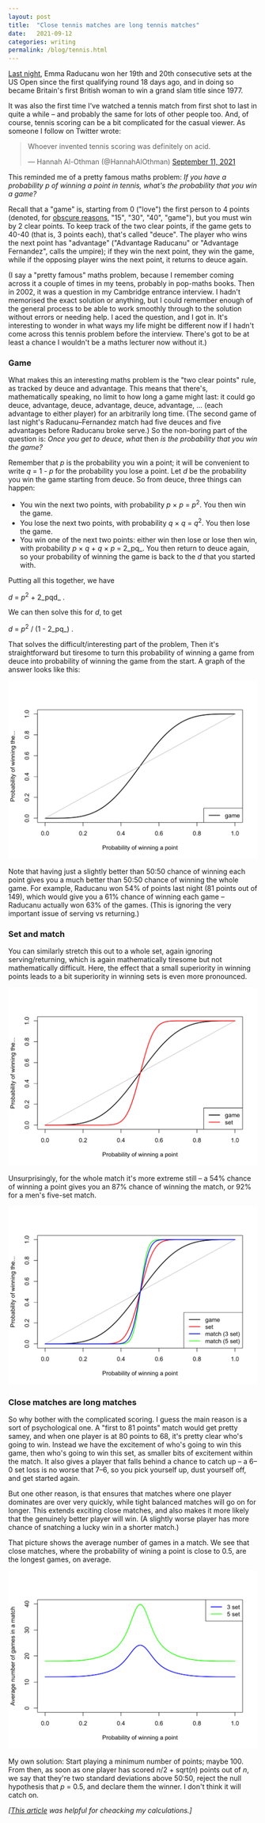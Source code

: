 ```yaml
---
layout: post
title:  "Close tennis matches are long tennis matches"
date:   2021-09-12
categories: writing
permalink: /blog/tennis.html
---
```


[Last night](https://www.theguardian.com/sport/2021/sep/11/emma-raducanu-makes-tennis-history-with-us-open-final-win), Emma Raducanu won her 19th and 20th consecutive sets at the US Open since the first qualifying round 18 days ago, and in doing so became Britain's first British woman to win a grand slam title since 1977.

It was also the first time I've watched a tennis match from first shot to last in quite a while – and probably the same for lots of other people too. And, of course, tennis scoring can be a bit complicated for the casual viewer. As someone I follow on Twitter wrote:

<blockquote class="twitter-tweet"><p lang="en" dir="ltr">Whoever invented tennis scoring was definitely on acid.</p>&mdash; Hannah Al-Othman (@HannahAlOthman) <a href="https://twitter.com/HannahAlOthman/status/1436789026334388225?ref_src=twsrc%5Etfw">September 11, 2021</a></blockquote> <script async src="https://platform.twitter.com/widgets.js" charset="utf-8"></script>

This reminded me of a pretty famous maths problem: _If you have a probability p of winning a point in tennis, what's the probability that you win a game?_

Recall that a "game" is, starting from 0 ("love") the first person to 4 points (denoted, for [obscure reasons](https://en.wikipedia.org/wiki/Tennis_scoring_system#History), "15", "30", "40", "game"), but you must win by 2 clear points. To keep track of the two clear points, if the game gets to 40-40 (that is, 3 points each), that's called "deuce". The player who wins the next point has "advantage" ("Advantage Raducanu" or "Advantage Fernandez", calls the umpire); if they win the next point, they win the game, while if the opposing player wins the next point, it returns to deuce again.

(I say a "pretty famous" maths problem, because I remember coming across it a couple of times in my teens, probably in pop-maths books. Then in 2002, it was a question in my Cambridge entrance interview. I hadn't memorised the exact solution or anything, but I could remember enough of the general process to be able to work smoothly through to the solution without errors or needing help. I aced the question, and I got in. It's interesting to wonder in what ways my life might be different now if I hadn't come across this tennis problem before the interview. There's got to be at least a chance I wouldn't be a maths lecturer now without it.)

### Game

What makes this an interesting maths problem is the "two clear points" rule, as tracked by deuce and advantage. This means that there's, mathematically speaking, no limit to how long a game might last: it could go deuce, advantage, deuce, advantage, deuce, advantage, ... (each advantage to either player) for an arbitrarily long time. (The second game of last night's Raducanu–Fernandez match had five deuces and five advantages before Raducanu broke serve.) So the non-boring part of the question is: _Once you get to deuce, what_ then _is the probability that you win the game?_

Remember that _p_ is the probability you win a point; it will be convenient to write _q_ = 1 - _p_ for the probability you lose a point. Let _d_ be the probability you win the game starting from deuce. So from deuce, three things can happen:

*   You win the next two points, with probability _p_ × _p_ = _p_<sup>2</sup>. You then win the game.
*   You lose the next two points, with probability _q_ × _q_ = _q_<sup>2</sup>. You then lose the game.
*   You win one of the next two points: either win then lose or lose then win, with probability _p_ × _q_ + _q_ × _p_ = 2_pq_. You then return to deuce again, so your probability of winning the game is back to the _d_ that you started with.

Putting all this together, we have

_d_ = _p_<sup>2</sup> + 2_pqd_ .

We can then solve this for _d_, to get

_d_ = _p_<sup>2</sup> / (1 - 2_pq_) .

That solves the difficult/interesting part of the problem, Then it's straightforward but tiresome to turn this probability of winning a game from deuce into probability of winning the game from the start. A graph of the answer looks like this:

![](../assets/img/tennis-1.png)

Note that having just a slightly better than 50:50 chance of winning each point gives you a much better than 50:50 chance of winning the whole game. For example, Raducanu won 54% of points last night (81 points out of 149), which would give you a 61% chance of winning each game – Raducanu actually won 63% of the games. (This is ignoring the very important issue of serving vs returning.)

### Set and match

You can similarly stretch this out to a whole set, again ignoring serving/returning, which is again mathematically tiresome but not mathematically difficult. Here, the effect that a small superiority in winning points leads to a bit superiority in winning sets is even more pronounced.

![](../assets/img/tennis-2.png)

Unsurprisingly, for the whole match it's more extreme still – a 54% chance of winning a point gives you an 87% chance of winning the match, or 92% for a men's five-set match.

![](../assets/img/tennis-3.png)

### Close matches are long matches

So why bother with the complicated scoring. I guess the main reason is a sort of psychological one. A "first to 81 points" match would get pretty samey, and when one player is at 80 points to 68, it's pretty clear who's going to win. Instead we have the excitement of who's going to win this game, then who's going to win this set, as smaller bits of excitement within the match. It also gives a player that falls behind a chance to catch up – a 6–0 set loss is no worse that 7–6, so you pick yourself up, dust yourself off, and get started again.

But one other reason, is that ensures that matches where one player dominates are over very quickly, while tight balanced matches will go on for longer. This extends exciting close matches, and also makes it more likely that the genuinely better player will win. (A slightly worse player has more chance of snatching a lucky win in a shorter match.)

That picture shows the average number of games in a match. We see that close matches, where the probability of wining a point is close to 0.5, are the longest games, on average.

![](../assets/img/tennis-4.png)

My own solution: Start playing a minimum number of points; maybe 100. From then, as soon as one player has scored _n_/2 + sqrt(_n_) points out of _n_, we say that they're two standard deviations above 50:50, reject the null hypothesis that _p_ = 0.5, and declare them the winner. I don't think it will catch on.

_[[This article](https://datagenetics.com/blog/august12018/index.html) was helpful for cheacking my calculations.]_
